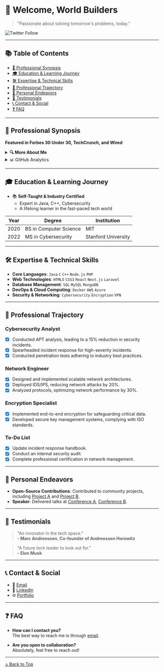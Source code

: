 <a id="top-of-page"></a>

# 👋 Welcome, World Builders

> "Passionate about solving tomorrow's problems, today."

![Twitter Follow](https://img.shields.io/twitter/follow/superhelten)

---

## 📚 Table of Contents
- [🎯 Professional Synopsis](#🎯-professional-synopsis)
- [🎓 Education & Learning Journey](#🎓-education--learning-journey)
- [🛠 Expertise & Technical Skills](#🛠-expertise--technical-skills)
- [🏢 Professional Trajectory](#🏢-professional-trajectory)
- [🚀 Personal Endeavors](#🚀-personal-endeavors)
- [💬 Testimonials](#💬-testimonials)
- [📞 Contact & Social](#📞-contact--social)
- [❓ FAQ](#❓-faq)

---

<h2 id="🎯-professional-synopsis">🎯 Professional Synopsis</h2>

**Featured in Forbes 30 Under 30, TechCrunch, and Wired**

<details>
  <summary><b>🔍 More About Me</b></summary>
  
  ### Who Am I? 🤔
  
  👋 Hello! I'm a **Tech Enthusiast** and **Problem Solver** at heart. 

  ### My Journey 🛤️
  
  - 🌐 Over 5 years in the industry
  - 🏆 **Specialties**: 
    - Cybersecurity 
    - Full-stack development 
    - Data analysis
  - 📈 Led projects that resulted in a **25% increase in operational efficiency** and a **40% increase in user engagement**.
  
  ### More Quick Facts 🎯
  
  - 📚 Lifelong Learner 
  - 🗺️ Passionate about exploring new technologies
  - 🤝 Open for collaborations
  
  ### Media 🎥
  
  - 🎤 Speaker at [Conference A](#), [Conference B](#)
  - 📹 [Watch my introductory video](#)

  ### What's Next? 🤝

  Looking for opportunities to collaborate and innovate! [Connect with me](mailto:your-email@email.com).
  
</details>


<details>

<summary>📊 GitHub Analytics</summary>
  
<div align="center">
  
![GitHub Stats](https://github-readme-stats.vercel.app/api?username=superhelten&show_icons=true&theme=gotham&count_private=true)

</div>

</details>

---

<h2 id="🎓-education--learning-journey">🎓 Education & Learning Journey</h2>

- 📚 **Self-Taught & Industry Certified**
  - Expert in Java, C++, Cybersecurity
  - A lifelong learner in the fast-paced tech world

| Year | Degree | Institution |
|------|--------|------------|
| 2020 | BS in Computer Science | MIT |
| 2022 | MS in Cybersecurity | Stanford University |

---

<h2 id="🛠-expertise--technical-skills">🛠 Expertise & Technical Skills</h2>

- **Core Languages**: `Java` `C` `C++` `Node.js` `PHP`
- **Web Technologies**: `HTML5` `CSS3` `React` `Next.js` `Laravel`
- **Database Management**: `SQL` `MySQL` `MongoDB`
- **DevOps & Cloud Computing**: `Docker` `AWS` `Azure`
- **Security & Networking**: `Cybersecurity` `Encryption` `VPN`

---

<h2 id="🏢-professional-trajectory">🏢 Professional Trajectory</h2>

### Cybersecurity Analyst
- [x] Conducted APT analysis, leading to a 15% reduction in security incidents.
- [x] Spearheaded incident response for high-severity incidents.
- [x] Conducted penetration tests adhering to industry best practices.

### Network Engineer
- [x] Designed and implemented scalable network architectures.
- [x] Deployed IDS/IPS, reducing network attacks by 20%.
- [x] Analyzed protocols, optimizing network performance by 30%.

### Encryption Specialist
- [x] Implemented end-to-end encryption for safeguarding critical data.
- [x] Developed secure key management systems, complying with ISO standards.

### To-Do List
- [x] Update incident response handbook.
- [x] Conduct an internal security audit.
- [x] Complete professional certification in network management.

---

<h2 id="🚀-personal-endeavors">🚀 Personal Endeavors</h2>

- **Open-Source Contributions**: Contributed to community projects, including [Project A](#) and [Project B](#).
- **Speaker**: Delivered talks at [Conference A](#), [Conference B](#).

---

<h2 id="💬-testimonials">💬 Testimonials</h2>

> "An innovator in the tech space."  
> **- Marc Andreessen, Co-founder of Andreessen Horowitz**

> "A future tech leader to look out for."  
> **- Elon Musk**

---

<h2 id="📞-contact--social">📞 Contact & Social</h2>

- 📧 [Email](mailto:superhelten@protonmail.com)
- 💼 [LinkedIn](https://linkedin.com/in/superhelten)
- 🌐 [Portfolio](https://superhelten.dev)

---

<h2 id="❓-faq">❓ FAQ</h2>

- **How can I contact you?**  
  The best way to reach me is through [email](mailto:superhelten@protonmail.com).
  
- **Are you open to collaboration?**  
  Absolutely, feel free to reach out!

---

[🔝 Back to Top](#top-of-page)
